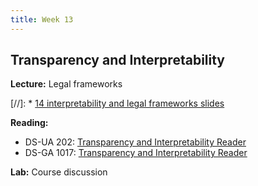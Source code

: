 ```yaml
---
title: Week 13
---
```


## Transparency and Interpretability

**Lecture:** Legal frameworks

[//]: * [14 interpretability and legal frameworks slides](../../../assets/14_InterpretabilityLegal.pdf)

**Reading:**

* DS-UA 202: [Transparency and Interpretability Reader](./../../assets/transparency_reader_ua202_2022)
* DS-GA 1017: [Transparency and Interpretability Reader](../../../assets/transparency_reader.pdf)

**Lab:** Course discussion

